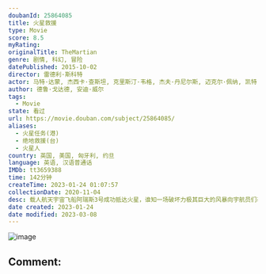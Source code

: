 ```yaml
---
doubanId: 25864085
title: 火星救援
type: Movie
score: 8.5
myRating: 
originalTitle: TheMartian
genre: 剧情, 科幻, 冒险
datePublished: 2015-10-02
director: 雷德利·斯科特
actor: 马特·达蒙, 杰西卡·查斯坦, 克里斯汀·韦格, 杰夫·丹尼尔斯, 迈克尔·佩纳, 凯特·玛拉, 肖恩·宾, 塞巴斯蒂安·斯坦, 唐纳德·格洛弗, 切瓦特·埃加福, 阿卡塞尔·亨涅, 陈数, 高雄, 本尼迪克特·黄, 麦肯兹·戴维斯, 娜奥米·斯科特, 丽丽·博尔丹, 布莱恩·卡斯佩, undefined, undefined, undefined, 迈克尔·寇特斯, 尼克·穆罕默德, 乔纳森·阿里斯, 马克·奥尼尔, 索子贾·奥尔森兰, 彼得·林卡, 恩佐·科伦蒂
author: 德鲁·戈达德, 安迪·威尔
tags:
  - Movie
state: 看过
url: https://movie.douban.com/subject/25864085/
aliases:
  - 火星任务(港)
  - 绝地救援(台)
  - 火星人
country: 英国, 美国, 匈牙利, 约旦
language: 英语, 汉语普通话
IMDb: tt3659388
time: 142分钟
createTime: 2023-01-24 01:07:57
collectionDate: 2020-11-04
desc: 载人航天宇宙飞船阿瑞斯3号成功抵达火星，谁知一场破坏力极其巨大的风暴向宇航员们袭来，阿瑞斯3号被迫中断任务，紧急返航。撤离途中，宇航员马克·沃特尼（马特·达蒙MattDamon饰）被飞船上吹落的...
date created: 2023-01-24
date modified: 2023-03-08
---
```


![image](p2280097442.jpg)

Comment:
---
